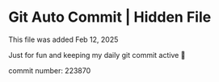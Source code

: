 # Git Auto Commit | Hidden File

This file was added Feb 12, 2025

Just for fun and keeping my daily git commit active 🤪

commit number: 223870
